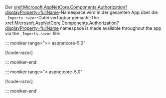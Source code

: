 <span data-ttu-id="83654-101">Der <xref:Microsoft.AspNetCore.Components.Authorization?displayProperty=fullName>-Namespace wird in der gesamten App über die `_Imports.razor`-Datei verfügbar gemacht:</span><span class="sxs-lookup"><span data-stu-id="83654-101">The <xref:Microsoft.AspNetCore.Components.Authorization?displayProperty=fullName> namespace is made available throughout the app via the `_Imports.razor` file:</span></span>

::: moniker range=">= aspnetcore-5.0"

[!code-razor[](imports-standalone-5x.razor?highlight=3)]

::: moniker-end

::: moniker range="< aspnetcore-5.0"

[!code-razor[](imports-standalone-3x.razor?highlight=3)]

::: moniker-end
